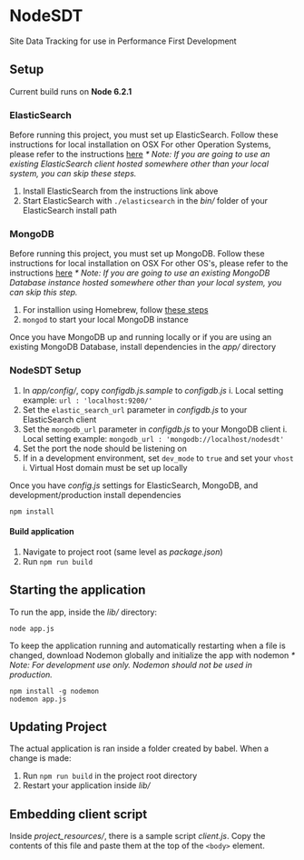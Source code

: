 # NodeSDT

Site Data Tracking for use in Performance First Development

## Setup

Current build runs on **Node 6.2.1**

### ElasticSearch

Before running this project, you must set up ElasticSearch. Follow these instructions for local installation on OSX
For other Operation Systems, please refer to the instructions [here](https://www.elastic.co/guide/en/elasticsearch/reference/current/_installation.html)
_* Note: If you are going to use an existing ElasticSearch client hosted somewhere other than your local system, you can skip these steps._

1. Install ElasticSearch from the instructions link above
2. Start ElasticSearch with `./elasticsearch` in the _bin/_ folder of your ElasticSearch install path

### MongoDB

Before running this project, you must set up MongoDB. Follow these instructions for local installation on OSX
For other OS's, please refer to the instructions [here](https://docs.mongodb.com/manual/installation/#mongodb-community-edition)
_* Note: If you are going to use an existing MongoDB Database instance hosted somewhere other than your local system, you can skip this step._

1. For installion using Homebrew, follow [these steps](https://docs.mongodb.com/manual/tutorial/install-mongodb-on-os-x/#install-mongodb-community-edition-with-homebrew)
2. `mongod` to start your local MongoDB instance

Once you have MongoDB up and running locally or if you are using an existing MongoDB Database, install dependencies in the _app/_ directory

### NodeSDT Setup

1. In _app/config/_, copy _configdb.js.sample_ to _configdb.js_
 i. Local setting example: `url : 'localhost:9200/'`
2. Set the `elastic_search_url` parameter in _configdb.js_ to your ElasticSearch client
3. Set the `mongodb_url` parameter in _configdb.js_ to your MongoDB client
 i. Local setting example: `mongodb_url : 'mongodb://localhost/nodesdt'`
4. Set the port the node should be listening on
5. If in a development environment, set `dev_mode` to `true` and set your `vhost`
 i. Virtual Host domain must be set up locally

Once you have _config.js_ settings for ElasticSearch, MongoDB, and development/production install dependencies

```
npm install
```

#### Build application
1. Navigate to project root (same level as _package.json_)
2. Run `npm run build`

## Starting the application
To run the app, inside the _lib/_ directory:

```
node app.js
```

To keep the application running and automatically restarting when a file is changed, download Nodemon globally and initialize the app with nodemon
_* Note: For development use only. Nodemon should not be used in production._
```
npm install -g nodemon
nodemon app.js
```

## Updating Project
The actual application is ran inside a folder created by babel. When a change is made:

1. Run `npm run build` in the project root directory
2. Restart your application inside _lib/_

## Embedding client script
Inside _project_resources/_, there is a sample script _client.js_. Copy the contents of this file and paste them at the top of the `<body>` element.
